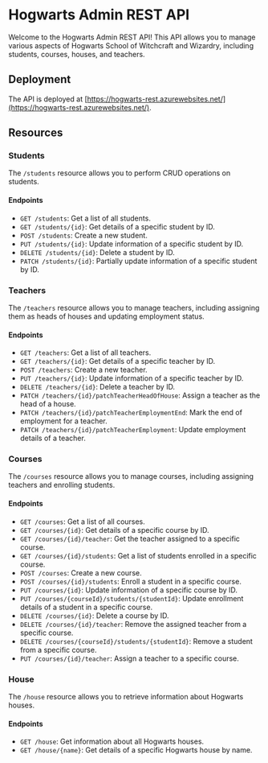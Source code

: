 # Hogwarts Admin REST API

Welcome to the Hogwarts Admin REST API! This API allows you to manage various aspects of Hogwarts School of Witchcraft and Wizardry, including students, courses, houses, and teachers.

## Deployment

The API is deployed at [https://hogwarts-rest.azurewebsites.net/](https://hogwarts-rest.azurewebsites.net/).

## Resources

### Students

The `/students` resource allows you to perform CRUD operations on students.

#### Endpoints

- `GET /students`: Get a list of all students.
- `GET /students/{id}`: Get details of a specific student by ID.
- `POST /students`: Create a new student.
- `PUT /students/{id}`: Update information of a specific student by ID.
- `DELETE /students/{id}`: Delete a student by ID.
- `PATCH /students/{id}`: Partially update information of a specific student by ID.

### Teachers

The `/teachers` resource allows you to manage teachers, including assigning them as heads of houses and updating employment status.

#### Endpoints

- `GET /teachers`: Get a list of all teachers.
- `GET /teachers/{id}`: Get details of a specific teacher by ID.
- `POST /teachers`: Create a new teacher.
- `PUT /teachers/{id}`: Update information of a specific teacher by ID.
- `DELETE /teachers/{id}`: Delete a teacher by ID.
- `PATCH /teachers/{id}/patchTeacherHeadOfHouse`: Assign a teacher as the head of a house.
- `PATCH /teachers/{id}/patchTeacherEmploymentEnd`: Mark the end of employment for a teacher.
- `PATCH /teachers/{id}/patchTeacherEmployment`: Update employment details of a teacher.

### Courses

The `/courses` resource allows you to manage courses, including assigning teachers and enrolling students.

#### Endpoints

- `GET /courses`: Get a list of all courses.
- `GET /courses/{id}`: Get details of a specific course by ID.
- `GET /courses/{id}/teacher`: Get the teacher assigned to a specific course.
- `GET /courses/{id}/students`: Get a list of students enrolled in a specific course.
- `POST /courses`: Create a new course.
- `POST /courses/{id}/students`: Enroll a student in a specific course.
- `PUT /courses/{id}`: Update information of a specific course by ID.
- `PUT /courses/{courseId}/students/{studentId}`: Update enrollment details of a student in a specific course.
- `DELETE /courses/{id}`: Delete a course by ID.
- `DELETE /courses/{id}/teacher`: Remove the assigned teacher from a specific course.
- `DELETE /courses/{courseId}/students/{studentId}`: Remove a student from a specific course.
- `PUT /courses/{id}/teacher`: Assign a teacher to a specific course.

### House

The `/house` resource allows you to retrieve information about Hogwarts houses.

#### Endpoints

- `GET /house`: Get information about all Hogwarts houses.
- `GET /house/{name}`: Get details of a specific Hogwarts house by name.
